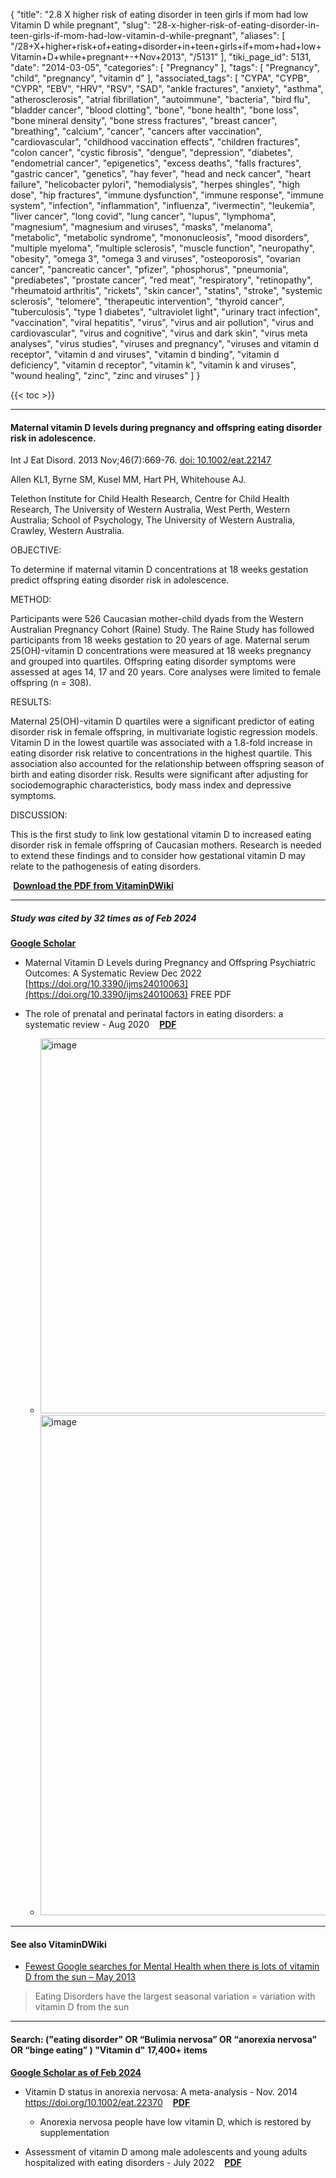 {
    "title": "2.8 X higher risk of eating disorder in teen girls if mom had low Vitamin D while pregnant",
    "slug": "28-x-higher-risk-of-eating-disorder-in-teen-girls-if-mom-had-low-vitamin-d-while-pregnant",
    "aliases": [
        "/28+X+higher+risk+of+eating+disorder+in+teen+girls+if+mom+had+low+Vitamin+D+while+pregnant+-+Nov+2013",
        "/5131"
    ],
    "tiki_page_id": 5131,
    "date": "2014-03-05",
    "categories": [
        "Pregnancy"
    ],
    "tags": [
        "Pregnancy",
        "child",
        "pregnancy",
        "vitamin d"
    ],
    "associated_tags": [
        "CYPA",
        "CYPB",
        "CYPR",
        "EBV",
        "HRV",
        "RSV",
        "SAD",
        "ankle fractures",
        "anxiety",
        "asthma",
        "atherosclerosis",
        "atrial fibrillation",
        "autoimmune",
        "bacteria",
        "bird flu",
        "bladder cancer",
        "blood clotting",
        "bone",
        "bone health",
        "bone loss",
        "bone mineral density",
        "bone stress fractures",
        "breast cancer",
        "breathing",
        "calcium",
        "cancer",
        "cancers after vaccination",
        "cardiovascular",
        "childhood vaccination effects",
        "children fractures",
        "colon cancer",
        "cystic fibrosis",
        "dengue",
        "depression",
        "diabetes",
        "endometrial cancer",
        "epigenetics",
        "excess deaths",
        "falls fractures",
        "gastric cancer",
        "genetics",
        "hay fever",
        "head and neck cancer",
        "heart failure",
        "helicobacter pylori",
        "hemodialysis",
        "herpes shingles",
        "high dose",
        "hip fractures",
        "immune dysfunction",
        "immune response",
        "immune system",
        "infection",
        "inflammation",
        "influenza",
        "ivermectin",
        "leukemia",
        "liver cancer",
        "long covid",
        "lung cancer",
        "lupus",
        "lymphoma",
        "magnesium",
        "magnesium and viruses",
        "masks",
        "melanoma",
        "metabolic",
        "metabolic syndrome",
        "mononucleosis",
        "mood disorders",
        "multiple myeloma",
        "multiple sclerosis",
        "muscle function",
        "neuropathy",
        "obesity",
        "omega 3",
        "omega 3 and viruses",
        "osteoporosis",
        "ovarian cancer",
        "pancreatic cancer",
        "pfizer",
        "phosphorus",
        "pneumonia",
        "prediabetes",
        "prostate cancer",
        "red meat",
        "respiratory",
        "retinopathy",
        "rheumatoid arthritis",
        "rickets",
        "skin cancer",
        "statins",
        "stroke",
        "systemic sclerosis",
        "telomere",
        "therapeutic intervention",
        "thyroid cancer",
        "tuberculosis",
        "type 1 diabetes",
        "ultraviolet light",
        "urinary tract infection",
        "vaccination",
        "viral hepatitis",
        "virus",
        "virus and air pollution",
        "virus and cardiovascular",
        "virus and cognitive",
        "virus and dark skin",
        "virus meta analyses",
        "virus studies",
        "viruses and pregnancy",
        "viruses and vitamin d receptor",
        "vitamin d and viruses",
        "vitamin d binding",
        "vitamin d deficiency",
        "vitamin d receptor",
        "vitamin k",
        "vitamin k and viruses",
        "wound healing",
        "zinc",
        "zinc and viruses"
    ]
}


{{< toc >}}

---

#### Maternal vitamin D levels during pregnancy and offspring eating disorder risk in adolescence.

Int J Eat Disord. 2013 Nov;46(7):669-76. [doi: 10.1002/eat.22147](https://doi.org/10.1002/eat.22147)

Allen KL1, Byrne SM, Kusel MM, Hart PH, Whitehouse AJ.

Telethon Institute for Child Health Research, Centre for Child Health Research, The University of Western Australia, West Perth, Western Australia; School of Psychology, The University of Western Australia, Crawley, Western Australia.

OBJECTIVE:

To determine if maternal vitamin D concentrations at 18 weeks gestation predict offspring eating disorder risk in adolescence.

METHOD:

Participants were 526 Caucasian mother-child dyads from the Western Australian Pregnancy Cohort (Raine) Study. The Raine Study has followed participants from 18 weeks gestation to 20 years of age. Maternal serum 25(OH)-vitamin D concentrations were measured at 18 weeks pregnancy and grouped into quartiles. Offspring eating disorder symptoms were assessed at ages 14, 17 and 20 years. Core analyses were limited to female offspring (n = 308).

RESULTS:

Maternal 25(OH)-vitamin D quartiles were a significant predictor of eating disorder risk in female offspring, in multivariate logistic regression models. Vitamin D in the lowest quartile was associated with a 1.8-fold increase in eating disorder risk relative to concentrations in the highest quartile. This association also accounted for the relationship between offspring season of birth and eating disorder risk. Results were significant after adjusting for sociodemographic characteristics, body mass index and depressive symptoms.

DISCUSSION:

This is the first study to link low gestational vitamin D to increased eating disorder risk in female offspring of Caucasian mothers. Research is needed to extend these findings and to consider how gestational vitamin D may relate to the pathogenesis of eating disorders.

 **<i class="fas fa-file-pdf" style="margin-right: 0.3em;"></i><a href="https://d378j1rmrlek7x.cloudfront.net/attachments/pdf/teen-eating-disorder.pdf">Download the PDF from VitaminDWiki</a>** 

---

##### Study was cited by 32 times as of Feb 2024

 **[Google Scholar](https://scholar.google.com/scholar?cites=12930728805195379179&as_sdt=5,48&sciodt=0,48&hl=en)** 

* Maternal Vitamin D Levels during Pregnancy and Offspring Psychiatric Outcomes: A Systematic Review Dec 2022 [https://doi.org/10.3390/ijms24010063](https://doi.org/10.3390/ijms24010063) FREE PDF

* The role of prenatal and perinatal factors in eating disorders: a systematic review - Aug 2020 &nbsp;  **<i class="fas fa-file-pdf" style="margin-right: 0.3em;"></i><a href="https://d378j1rmrlek7x.cloudfront.net/attachments/pdf/eating-disorders-2022-compresspdf.pdf">PDF</a>** 

   * <img src="https://d378j1rmrlek7x.cloudfront.net/attachments/png/eating-toc.png" alt="image" width="600">

   * <img src="https://d378j1rmrlek7x.cloudfront.net/attachments/png/eating-disorders-chart.png" alt="image" width="800">

---

#### See also VitaminDWiki

* [Fewest Google searches for Mental Health when there is lots of vitamin D from the sun – May 2013](/posts/fewest-google-searches-for-mental-health-when-there-is-lots-of-vitamin-d-from-the-sun) 

> Eating Disorders have the largest seasonal variation = variation with vitamin D from the sun

---

#### Search: ("eating disorder" OR “Bulimia nervosa” OR “anorexia nervosa” OR “binge eating” ) "Vitamin d"  **17,400+ items** 

 **[Google Scholar as of Feb 2024](https://scholar.google.com/scholar?hl=en&as_sdt=0%2C48&q=%28%22eating+disorder%22+OR+%E2%80%9CBulimia+nervosa%E2%80%9D+OR+%E2%80%9Canorexia+nervosa%E2%80%9D+OR+%E2%80%9Cbinge+eating%E2%80%9D+%29+%22Vitamin+d%22&btnG=)** 

* Vitamin D status in anorexia nervosa: A meta-analysis - Nov. 2014 https://doi.org/10.1002/eat.22370 &nbsp;  **<i class="fas fa-file-pdf" style="margin-right: 0.3em;"></i><a href="https://d378j1rmrlek7x.cloudfront.net/attachments/pdf/an-sci-hub-compresspdf.pdf">PDF</a>** 

   * Anorexia nervosa people have low vitamin D, which is restored by supplementation

* Assessment of vitamin D among male adolescents and young adults hospitalized with eating disorders - July 2022 &nbsp;  **<i class="fas fa-file-pdf" style="margin-right: 0.3em;"></i><a href="https://d378j1rmrlek7x.cloudfront.net/attachments/pdf/eating-disorders-2022-compresspdf.pdf">PDF</a>**